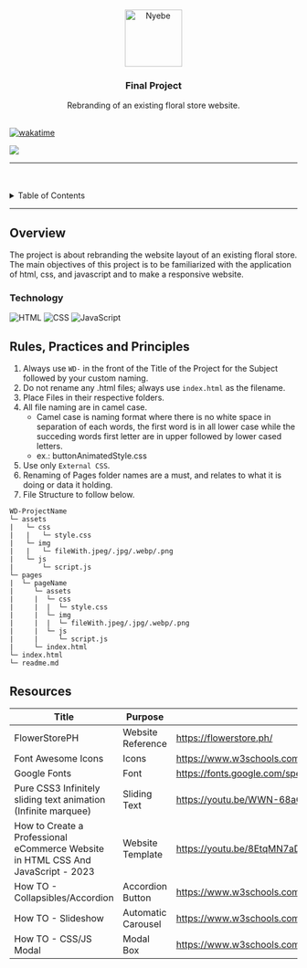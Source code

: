 <a name="readme-top">

<br/>

<br />
<div align="center">
  <a href="https://github.com/zyx-0314/">
  <!-- TODO: If you want to add logo or banner you can add it here -->
    <img src="https://assets.flowerstore.ph/public/tenantPH/app/assets/images/hub/tbjGDRi8992A8FmdicmHpCnIt0YwSvpK8pjCNqS8.svg" alt="Nyebe" width=auto height="100">
  </a>
  
  <h3 align="center">Final Project</h3>
</div>

<div align="center">
  Rebranding of an existing floral store website.
</div>

<br />

<a href="https://wakatime.com/badge/user/a749236e-760f-4d4f-a2a9-9d1094a22d19/project/1493f265-7f44-4b38-a0f4-69318c05b27a"><img src="https://wakatime.com/badge/user/a749236e-760f-4d4f-a2a9-9d1094a22d19/project/1493f265-7f44-4b38-a0f4-69318c05b27a.svg" alt="wakatime"></a>

![](https://visit-counter.vercel.app/counter.png?page=Marzalado-feutech/WD-Flower-Shop)

---

<br />
<br />

<details>
  <summary>Table of Contents</summary>
  <ol>
    <li>
      <a href="#overview">Overview</a>
      <ol>
        <li>
          <a href="#technology">Technology</a>
        </li>
      </ol>
    </li>
    <li>
      <a href="#rule,-practices-and-principles">Rules, Practices and Principles</a>
    </li>
    <li>
      <a href="#resources">Resources</a>
    </li>
  </ol>
</details>

---

## Overview

The project is about rebranding the website layout of an existing floral store. The main objectives of this project is to be familiarized with the application of html, css, and javascript and to make a responsive website.


### Technology
<!-- TODO: List of Technology Used -->
![HTML](https://img.shields.io/badge/HTML-E34F26?style=for-the-badge&logo=html5&logoColor=white)
![CSS](https://img.shields.io/badge/CSS-1572B6?style=for-the-badge&logo=css3&logoColor=white)
![JavaScript](https://img.shields.io/badge/JavaScript-F7DF1E?style=for-the-badge&logo=javascript&logoColor=white)

## Rules, Practices and Principles
1. Always use `WD-` in the front of the Title of the Project for the Subject followed by your custom naming.
2. Do not rename any .html files; always use `index.html` as the filename.
3. Place Files in their respective folders.
4. All file naming are in camel case.
   - Camel case is naming format where there is no white space in separation of each words, the first word is in all lower case while the succeding words first letter are in upper followed by lower cased letters.
   - ex.: buttonAnimatedStyle.css
5. Use only `External CSS`.
6. Renaming of Pages folder names are a must, and relates to what it is doing or data it holding.
7. File Structure to follow below.

```
WD-ProjectName
└─ assets
|   └─ css
|   |   └─ style.css
|   └─ img
|   |   └─ fileWith.jpeg/.jpg/.webp/.png
|   └─ js
|       └─ script.js
└─ pages
|  └─ pageName
|     └─ assets
|     |  └─ css
|     |  |  └─ style.css
|     |  └─ img
|     |  |  └─ fileWith.jpeg/.jpg/.webp/.png
|     |  └─ js
|     |     └─ script.js
|     └─ index.html
└─ index.html
└─ readme.md
```

## Resources

<!-- TODO: Add References -->
| Title | Purpose | Link |
| - | - | - |
| FlowerStorePH | Website Reference | https://flowerstore.ph/ |
| Font Awesome Icons | Icons | https://www.w3schools.com/w3css/w3css_icons.asp|
| Google Fonts | Font | https://fonts.google.com/specimen/Poppins |
| Pure CSS3 Infinitely sliding text animation (Infinite marquee) | Sliding Text | https://youtu.be/WWN-68aQ-Qk?si=gAJdSnQl7MSrGJkj |
| How to Create a Professional eCommerce Website in HTML CSS And JavaScript - 2023 | Website Template | https://youtu.be/8EtqMN7aD7A?si=cafnojJzEZJRQigO |
| How TO - Collapsibles/Accordion | Accordion Button | https://www.w3schools.com/howto/howto_js_accordion.asp |
| How TO - Slideshow | Automatic Carousel | https://www.w3schools.com/howto/howto_js_slideshow.asp |
| How TO - CSS/JS Modal | Modal Box | https://www.w3schools.com/howto/howto_css_modals.asp |
